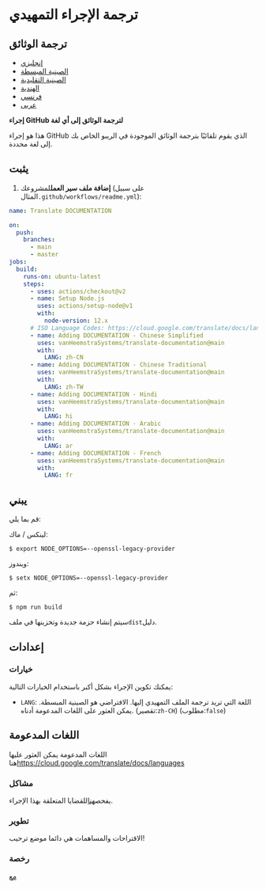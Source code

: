 # ترجمة الإجراء التمهيدي

## ترجمة الوثائق

-   [إنجليزي](DOCUMENTATION.md)
-   [الصينية المبسطة](DOCUMENTATION.zh-CN.md)
-   [الصينية التقليدية](DOCUMENTATION.zh-TW.md)
-   [الهندية](DOCUMENTATION.hi.md)
-   [فرنسي](DOCUMENTATION.fr.md)
-   [عربى](DOCUMENTATION.ar.md)

**إجراء GitHub لترجمة الوثائق إلى أي لغة**

هذا هو إجراء GitHub الذي يقوم تلقائيًا بترجمة الوثائق الموجودة في الريبو الخاص بك إلى لغة محددة.

## يثبت

1.  **إضافة ملف سير العمل**لمشروعك (على سبيل المثال`.github/workflows/readme.yml`):

```yaml
name: Translate DOCUMENTATION

on:
  push:
    branches:
      - main
      - master
jobs:
  build:
    runs-on: ubuntu-latest
    steps:
      - uses: actions/checkout@v2
      - name: Setup Node.js
        uses: actions/setup-node@v1
        with:
          node-version: 12.x
      # ISO Language Codes: https://cloud.google.com/translate/docs/languages  
      - name: Adding DOCUMENTATION - Chinese Simplified
        uses: vanHeemstraSystems/translate-documentation@main
        with:
          LANG: zh-CN
      - name: Adding DOCUMENTATION - Chinese Traditional
        uses: vanHeemstraSystems/translate-documentation@main
        with:
          LANG: zh-TW
      - name: Adding DOCUMENTATION - Hindi
        uses: vanHeemstraSystems/translate-documentation@main
        with:
          LANG: hi
      - name: Adding DOCUMENTATION - Arabic
        uses: vanHeemstraSystems/translate-documentation@main
        with:
          LANG: ar
      - name: Adding DOCUMENTATION - French
        uses: vanHeemstraSystems/translate-documentation@main
        with:
          LANG: fr
```

## يبني

قم بما يلي:

لينكس / ماك:

    $ export NODE_OPTIONS=--openssl-legacy-provider

ويندوز:

    $ setx NODE_OPTIONS=--openssl-legacy-provider

ثم:

    $ npm run build

سيتم إنشاء حزمة جديدة وتخزينها في ملف`dist`دليل.

## إعدادات

### خيارات

يمكنك تكوين الإجراء بشكل أكبر باستخدام الخيارات التالية:

-   `LANG`: اللغة التي تريد ترجمة الملف التمهيدي إليها. الافتراضي هو الصينية المبسطة. يمكن العثور على اللغات المدعومة أدناه.
    (تقصير:`zh-CH`) (مطلوب:`false`)

## اللغات المدعومة

اللغات المدعومة يمكن العثور عليها هنا<https://cloud.google.com/translate/docs/languages>

### مشاكل

يفحص[هنا](https://github.com/vanHeemstraSystems/translate-documentation/issues/1)للقضايا المتعلقة بهذا الإجراء.

### تطوير

الاقتراحات والمساهمات هي دائما موضع ترحيب!

### رخصة

[مع](./LICENSE)
